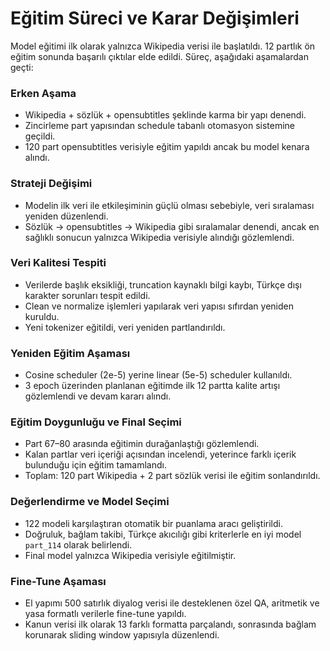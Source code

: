 # Eğitim Süreci ve Karar Değişimleri

Model eğitimi ilk olarak yalnızca Wikipedia verisi ile başlatıldı. 12 partlık ön eğitim sonunda başarılı çıktılar elde edildi. Süreç, aşağıdaki aşamalardan geçti:

### Erken Aşama
- Wikipedia + sözlük + opensubtitles şeklinde karma bir yapı denendi.
- Zincirleme part yapısından schedule tabanlı otomasyon sistemine geçildi.
- 120 part opensubtitles verisiyle eğitim yapıldı ancak bu model kenara alındı.

### Strateji Değişimi
- Modelin ilk veri ile etkileşiminin güçlü olması sebebiyle, veri sıralaması yeniden düzenlendi.
- Sözlük → opensubtitles → Wikipedia gibi sıralamalar denendi, ancak en sağlıklı sonucun yalnızca Wikipedia verisiyle alındığı gözlemlendi.

### Veri Kalitesi Tespiti
- Verilerde başlık eksikliği, truncation kaynaklı bilgi kaybı, Türkçe dışı karakter sorunları tespit edildi.
- Clean ve normalize işlemleri yapılarak veri yapısı sıfırdan yeniden kuruldu.
- Yeni tokenizer eğitildi, veri yeniden partlandırıldı.

### Yeniden Eğitim Aşaması
- Cosine scheduler (2e-5) yerine linear (5e-5) scheduler kullanıldı.
- 3 epoch üzerinden planlanan eğitimde ilk 12 partta kalite artışı gözlemlendi ve devam kararı alındı.

### Eğitim Doygunluğu ve Final Seçimi
- Part 67–80 arasında eğitimin durağanlaştığı gözlemlendi.
- Kalan partlar veri içeriği açısından incelendi, yeterince farklı içerik bulunduğu için eğitim tamamlandı.
- Toplam: 120 part Wikipedia + 2 part sözlük verisi ile eğitim sonlandırıldı.

### Değerlendirme ve Model Seçimi
- 122 modeli karşılaştıran otomatik bir puanlama aracı geliştirildi.
- Doğruluk, bağlam takibi, Türkçe akıcılığı gibi kriterlerle en iyi model `part_114` olarak belirlendi.
- Final model yalnızca Wikipedia verisiyle eğitilmiştir.

### Fine-Tune Aşaması
- El yapımı 500 satırlık diyalog verisi ile desteklenen özel QA, aritmetik ve yasa formatlı verilerle fine-tune yapıldı.
- Kanun verisi ilk olarak 13 farklı formatta parçalandı, sonrasında bağlam korunarak sliding window yapısıyla düzenlendi.
